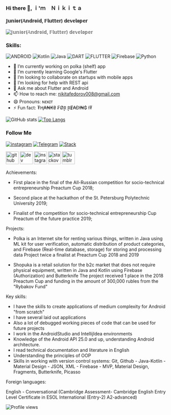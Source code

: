### Hi there 👋, ｉ'ｍ　Ｎｉｋｉｔａ
#### 𝕁𝕦𝕟𝕚𝕠𝕣(𝔸𝕟𝕕𝕣𝕠𝕚𝕕, 𝔽𝕝𝕦𝕥𝕥𝕖𝕣) 𝕕𝕖𝕧𝕖𝕝𝕠𝕡𝕖𝕣
![𝕁𝕦𝕟𝕚𝕠𝕣(𝔸𝕟𝕕𝕣𝕠𝕚𝕕, 𝔽𝕝𝕦𝕥𝕥𝕖𝕣) 𝕕𝕖𝕧𝕖𝕝𝕠𝕡𝕖𝕣](https://sun9-26.userapi.com/vF0KX7pDHlhoq6STPU6p8dGM6Rgc3v-g5oNe9A/sKxP2h6uJ38.jpg)

### Skills:

![ANDROID](https://img.shields.io/badge/-Android-05151e?style=for-the-badge&logo=Android)
![Kotlin](https://img.shields.io/badge/-Kotlin-05151e?style=for-the-badge&logo=Kotlin)
![Java](https://img.shields.io/badge/-Java-05151e?style=for-the-badge&logo=Java)
![DART](https://img.shields.io/badge/-Dart-05151e?style=for-the-badge&logo=Dart)
![FLUTTER](https://img.shields.io/badge/-Flutter-05151e?style=for-the-badge&logo=Flutter)
![Firebase](https://img.shields.io/badge/-Firebase-05151e?style=for-the-badge&logo=Firebase)
![Python](https://img.shields.io/badge/-Python-05151e?style=for-the-badge&logo=Python)

- 🔭 I’m currently working on polka (shelf) app 
- 🌱 I’m currently learning Google's Flutter 
- 👯 I’m looking to collaborate on startups with mobile apps 
- 🤔 I’m looking for help with REST api 
- 💬 Ask me about Flutter and Android 
- 📫 How to reach me: nikitafedorov008@gmail.com 
- 😄 Pronouns: ɴᴇᴋɪᴛ 
- ⚡ Fun fact: ₮Ⱨ₳₦₭₴ ₣ØⱤ ⱤɆ₳Đł₦₲ ł₮ 


![GitHub stats](https://github-readme-stats.vercel.app/api?username=nikitafedorov008&show_icons=true)  [![Top Langs](https://github-readme-stats.vercel.app/api/top-langs/?username=nikitafedorov008)](https://github.com/anuraghazra/github-readme-stats) 

### Follow Me
[![instagram](https://img.shields.io/badge/-instagram-05151e?style=for-the-badge&logo=instagram)](https://www.instagram.com/nikitawolf008/)
[![Telegram](https://img.shields.io/badge/-Telegram-05151e?style=for-the-badge&logo=Telegram)](https://t.me/nikitafedorov008)
[![Stack](https://img.shields.io/badge/-Stackoverflow-05151e?style=for-the-badge&logo=Stackoverflow)](https://www.linkedin.com/in/weeidl/)

[<img src='https://cdn.jsdelivr.net/npm/simple-icons@3.0.1/icons/github.svg' alt='github' height='40'>](https://github.com/nikitafedorov008)  [<img src='https://cdn.jsdelivr.net/npm/simple-icons@3.0.1/icons/dev-dot-to.svg' alt='dev' height='40'>](https://dev.to/https://dev.to/nikitafedorov008)  [<img src='https://cdn.jsdelivr.net/npm/simple-icons@3.0.1/icons/instagram.svg' alt='instagram' height='40'>](https://www.instagram.com/https://www.instagram.com/nikitawolf008//)  [<img src='https://cdn.jsdelivr.net/npm/simple-icons@3.0.1/icons/stackoverflow.svg' alt='stackoverflow' height='40'>](https://stackoverflow.com/users/https://stackoverflow.com/users/13173869/nikita-fedorov)  [<img src='https://cdn.jsdelivr.net/npm/simple-icons@3.0.1/icons/tumblr.svg' alt='tumblr' height='40'>](https://nikitawolf008.tumblr.com/)

Achievements:

- First place in the final of the All-Russian competition for socio-technical entrepreneurship Preactum Cup 2018;

- Second place at the hackathon of the St. Petersburg Polytechnic University 2019;

- Finalist of the competition for socio-technical entrepreneurship Cup Preactum of the future practice 2019;


Projects:

- Polka is an Internet site for renting various things, written in Java using ML kit for user verification, automatic distribution of product categories, and Firebase (Real-time database, storage) for storing and processing data
Project twice a finalist at Preactum Cup 2018 and 2019

- Shopuka is a retail solution for the b2c market that does not require physical equipment, written in Java and Kotlin using Firebase (Authorization) and Butterknife
The project received 1 place in the 2018 Preactum Cup and funding in the amount of 300,000 rubles from the "Rybakov Fund"


Key skills:

- I have the skills to create applications of medium complexity for Android "from scratch" 
- I have several laid out applications 
- Also a lot of debugged working pieces of code that can be used for future projects 
- I work in the AndroidStudio and IntellijIdea environments
- Knowledge of the Android API 25.0 and up, understanding Android architecture. 
- I read technical documentation and literature in English
- Understanding the principles of OOP 
- Skills in working with version control systems: Git, Github - Java-Kotlin - Material Design - JSON, XML - Firebase - MVP, Material Design, Fragments, Butterknife, Picasso


Foreign languages:

English - Conversational (Cambridge Assessment- Cambridge English Entry Level Certificate in ESOL International (Entry-2) A2-advanced)


![Profile views](https://gpvc.arturio.dev/nikitafedorov008)
